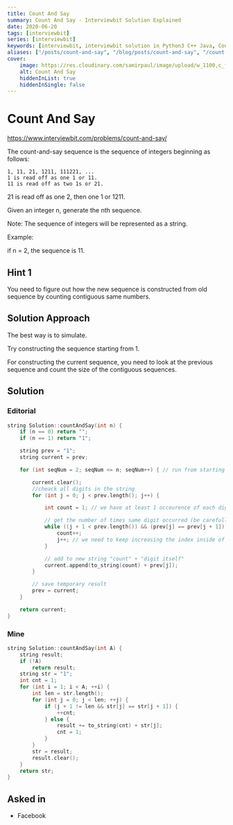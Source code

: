 ```yaml
---
title: Count And Say
summary: Count And Say - Interviewbit Solution Explained
date: 2020-06-20
tags: [interviewbit]
series: [interviewbit]
keywords: [interviewbit, interviewbit solution in Python3 C++ Java, Count And Say solution]
aliases: ["/posts/count-and-say", "/blog/posts/count-and-say", "/count-and-say"]
cover:
    image: https://res.cloudinary.com/samirpaul/image/upload/w_1100,c_fit,co_rgb:FFFFFF,l_text:Arial_70_bold:Count And Say - Solution Explained/problem-solving.webp
    alt: Count And Say
    hiddenInList: true
    hiddenInSingle: false
---
```


# Count And Say

https://www.interviewbit.com/problems/count-and-say/

The count-and-say sequence is the sequence of integers beginning as follows:
```
1, 11, 21, 1211, 111221, ...
1 is read off as one 1 or 11.
11 is read off as two 1s or 21.
```

21 is read off as one 2, then one 1 or 1211.

Given an integer n, generate the nth sequence.

Note: The sequence of integers will be represented as a string.

Example:

if n = 2, the sequence is 11.

## Hint 1

You need to figure out how the new sequence is constructed from old sequence by counting contiguous same numbers.

## Solution Approach

The best way is to simulate.

Try constructing the sequence starting from 1.

For constructing the current sequence, you need to look at the previous sequence and count the size of the contiguous sequences.

## Solution

### Editorial
```cpp
string Solution::countAndSay(int n) {
    if (n == 0) return "";
    if (n == 1) return "1";

    string prev = "1";
    string current = prev;

    for (int seqNum = 2; seqNum <= n; seqNum++) { // run from starting to generate second string

        current.clear();
        //cheack all digits in the string
        for (int j = 0; j < prev.length(); j++) {

            int count = 1; // we have at least 1 occourence of each digit

            // get the number of times same digit occurred (be carefull with the end of the string)
            while ((j + 1 < prev.length()) && (prev[j] == prev[j + 1])) {
                count++;
                j++; // we need to keep increasing the index inside of the string
            }

            // add to new string "count" + "digit itself"
            current.append(to_string(count) + prev[j]);
        }

        // save temporary result
        prev = current;
    }

    return current;
}

```

### Mine
```cpp
string Solution::countAndSay(int A) {
    string result;
    if (!A)
        return result;
    string str = "1";
    int cnt = 1;
    for (int i = 1; i < A; ++i) {
        int len = str.length();
        for (int j = 0; j < len; ++j) {
            if (j + 1 != len && str[j] == str[j + 1]) {
                ++cnt;
            } else {
                result += to_string(cnt) + str[j];
                cnt = 1;
            }
        }
        str = result;
        result.clear();
    }
    return str;
}

```

## Asked in
* Facebook
